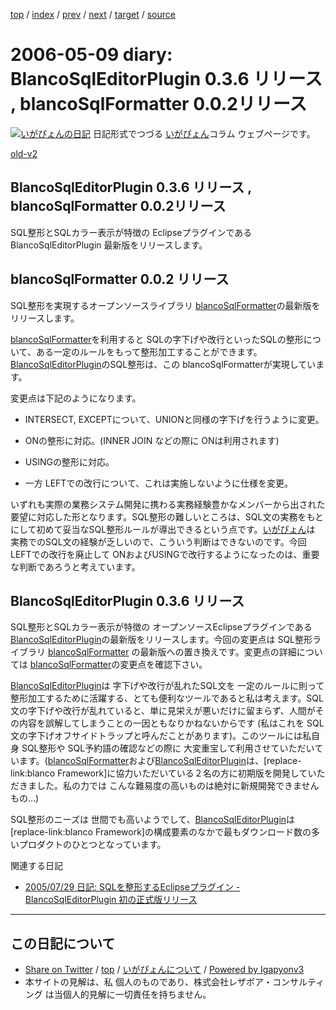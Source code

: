 [top](../index.html) 
 / [index](index.html) 
 / [prev](ig060508.html) 
 / [next](ig060515.html) 
 / [target](https://www.igapyon.jp/igapyon/diary/2006/ig060509.html) 
 / [source](https://github.com/igapyon/diary/blob/master/2006/ig060509.src.md) 

2006-05-09 diary: BlancoSqlEditorPlugin 0.3.6 リリース , blancoSqlFormatter 0.0.2リリース
=====================================================================================================
[![いがぴょんの日記](https://www.igapyon.jp/igapyon/diary/images/iga200306s.jpg "いがぴょん")](https://www.igapyon.jp/igapyon/diary/memo/memoigapyon.html) 日記形式でつづる [いがぴょん](https://www.igapyon.jp/igapyon/diary/memo/memoigapyon.html)コラム ウェブページです。

[old-v2](ig060509-orig.html)

## BlancoSqlEditorPlugin 0.3.6 リリース , blancoSqlFormatter 0.0.2リリース

SQL整形とSQLカラー表示が特徴の Eclipseプラグインである BlancoSqlEditorPlugin 最新版をリリースします。


## blancoSqlFormatter 0.0.2 リリース

SQL整形を実現するオープンソースライブラリ [blancoSqlFormatter](http://www.igapyon.jp/blanco/blancosqlformatter.html)の最新版をリリースします。

[blancoSqlFormatter](http://www.igapyon.jp/blanco/blancosqlformatter.html)を利用すると SQLの字下げや改行といったSQLの整形について、ある一定のルールをもって整形加工することができます。[BlancoSqlEditorPlugin](http://www.igapyon.jp/blanco/blancosqleditorplugin.html)のSQL整形は、この
blancoSqlFormatterが実現しています。

変更点は下記のようになります。

* INTERSECT, EXCEPTについて、UNIONと同様の字下げを行うように変更。
  
* ONの整形に対応。(INNER JOIN などの際に ONは利用されます)
  
* USINGの整形に対応。
  
* 一方 LEFTでの改行について、これは実施しないように仕様を変更。

いずれも実際の業務システム開発に携わる実務経験豊かなメンバーから出された要望に対応した形となります。SQL整形の難しいところは、SQL文の実務をもとにして初めて妥当なSQL整形ルールが導出できるという点です。[いがぴょん](http://www.igapyon.jp/igapyon/diary/memo/memoigapyon.html)は 実務でのSQL文の経験が乏しいので、こういう判断はできないのです。今回
LEFTでの改行を廃止して ONおよびUSINGで改行するようになったのは、重要な判断であろうと考えています。

## BlancoSqlEditorPlugin 0.3.6 リリース

SQL整形とSQLカラー表示が特徴の オープンソースEclipseプラグインである [BlancoSqlEditorPlugin](http://www.igapyon.jp/blanco/blancosqleditorplugin.html)の最新版をリリースします。今回の変更点は
SQL整形ライブラリ [blancoSqlFormatter](http://www.igapyon.jp/blanco/blancosqlformatter.html) の最新版への置き換えです。変更点の詳細については [blancoSqlFormatter](http://www.igapyon.jp/blanco/blancosqlformatter.html)の変更点を確認下さい。

[BlancoSqlEditorPlugin](http://www.igapyon.jp/blanco/blancosqleditorplugin.html)は 字下げや改行が乱れたSQL文を 一定のルールに則って整形加工するために活躍する、とても便利なツールであると私は考えます。SQL文の字下げや改行が乱れていると、単に見栄えが悪いだけに留まらず、人間がその内容を誤解してしまうことの一因ともなりかねないからです (私はこれを SQL文の字下げオフサイドトラップと呼んだことがあります)。このツールには私自身 SQL整形や SQL予約語の確認などの際に 大変重宝して利用させていただいています。([blancoSqlFormatter](http://www.igapyon.jp/blanco/blancosqlformatter.html)および[BlancoSqlEditorPlugin](http://www.igapyon.jp/blanco/blancosqleditorplugin.html)は、[replace-link:blanco
Framework]に協力いただいている２名の方に初期版を開発していただきました。私の力では こんな難易度の高いものは絶対に新規開発できませんもの…)

SQL整形のニーズは 世間でも高いようでして、[BlancoSqlEditorPlugin](http://www.igapyon.jp/blanco/blancosqleditorplugin.html)は [replace-link:blanco
Framework]の構成要素のなかで最もダウンロード数の多いプロダクトのひとつとなっています。

関連する日記

* [2005/07/29 日記: SQLを整形するEclipseプラグイン - BlancoSqlEditorPlugin 初の正式版リリース](../2005/ig050729.html)


----------------------------------------------------------------------------------------------------

## この日記について

* [Share on Twitter](https://twitter.com/intent/tweet?hashtags=igapyon%2Cdiary%2C%E3%81%84%E3%81%8C%E3%81%B4%E3%82%87%E3%82%93&text=BlancoSqlEditorPlugin+0.3.6+%E3%83%AA%E3%83%AA%E3%83%BC%E3%82%B9+%2C+blancoSqlFormatter+0.0.2%E3%83%AA%E3%83%AA%E3%83%BC%E3%82%B9&url=https%3A%2F%2Fwww.igapyon.jp%2Figapyon%2Fdiary%2F2006%2Fig060509.html) / [top](../index.html) / [いがぴょんについて](https://www.igapyon.jp/igapyon/diary/memo/memoigapyon.html) / [Powered by Igapyonv3](https://github.com/igapyon/igapyonv3)
* 本サイトの見解は、私 個人のものであり、株式会社レザボア・コンサルティング は当個人的見解に一切責任を持ちません。 
